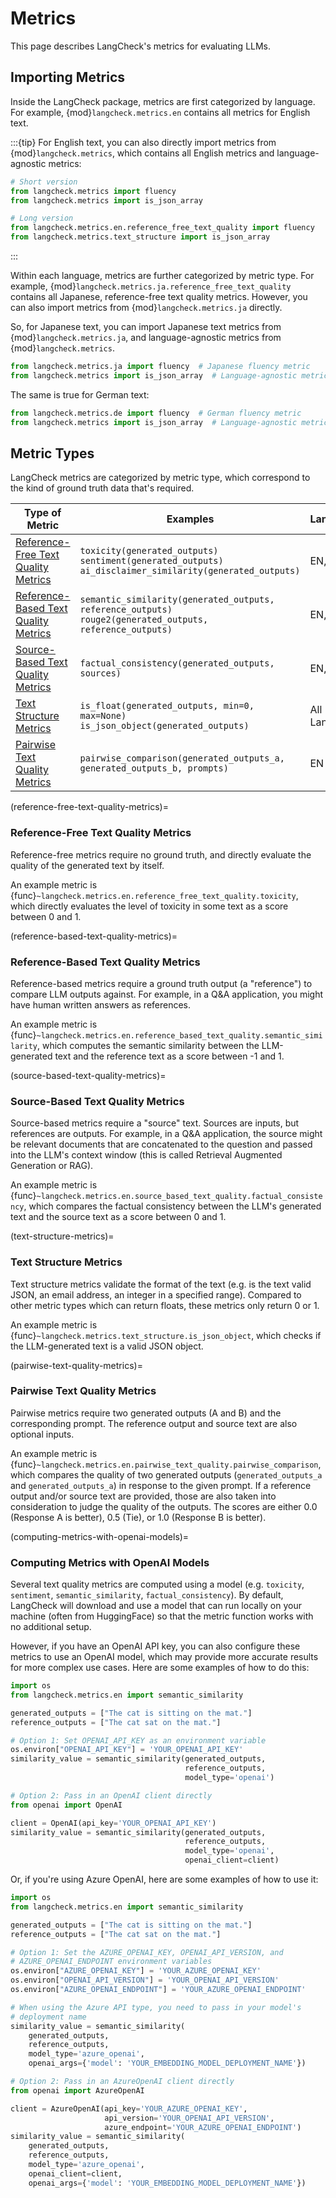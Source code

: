 # Metrics

This page describes LangCheck's metrics for evaluating LLMs.

## Importing Metrics

Inside the LangCheck package, metrics are first categorized by language. For example, {mod}`langcheck.metrics.en` contains all metrics for English text.

:::{tip}
For English text, you can also directly import metrics from {mod}`langcheck.metrics`, which contains all English metrics and language-agnostic metrics:

```python
# Short version
from langcheck.metrics import fluency
from langcheck.metrics import is_json_array

# Long version
from langcheck.metrics.en.reference_free_text_quality import fluency
from langcheck.metrics.text_structure import is_json_array
```
:::

Within each language, metrics are further categorized by metric type. For example, {mod}`langcheck.metrics.ja.reference_free_text_quality` contains all Japanese, reference-free text quality metrics. However, you can also import metrics from {mod}`langcheck.metrics.ja` directly.

So, for Japanese text, you can import Japanese text metrics from {mod}`langcheck.metrics.ja`, and language-agnostic metrics from {mod}`langcheck.metrics`.

```python
from langcheck.metrics.ja import fluency  # Japanese fluency metric
from langcheck.metrics import is_json_array  # Language-agnostic metric
```

The same is true for German text:

```python
from langcheck.metrics.de import fluency  # German fluency metric
from langcheck.metrics import is_json_array  # Language-agnostic metric
```


## Metric Types

LangCheck metrics are categorized by metric type, which correspond to the kind of ground truth data that's required.

|                                Type of Metric                                 |                                                     Examples                                                     |   Languages   |
| ----------------------------------------------------------------------------- | ---------------------------------------------------------------------------------------------------------------- | ------------- |
| [Reference-Free Text Quality Metrics](#reference-free-text-quality-metrics)   | `toxicity(generated_outputs)`<br>`sentiment(generated_outputs)`<br>`ai_disclaimer_similarity(generated_outputs)` | EN, JA, DE        |
| [Reference-Based Text Quality Metrics](#reference-based-text-quality-metrics) | `semantic_similarity(generated_outputs, reference_outputs)`<br>`rouge2(generated_outputs, reference_outputs)`    | EN, JA, DE        |
| [Source-Based Text Quality Metrics](#source-based-text-quality-metrics)       | `factual_consistency(generated_outputs, sources)`                                                                | EN, JA, DE        |
| [Text Structure Metrics](#text-structure-metrics)                             | `is_float(generated_outputs, min=0, max=None)`<br>`is_json_object(generated_outputs)`                            | All Languages |
| [Pairwise Text Quality Metrics](#pairwise-text-quality-metrics) | `pairwise_comparison(generated_outputs_a, generated_outputs_b, prompts)` | EN |

(reference-free-text-quality-metrics)=
### Reference-Free Text Quality Metrics

Reference-free metrics require no ground truth, and directly evaluate the quality of the generated text by itself.

An example metric is {func}`~langcheck.metrics.en.reference_free_text_quality.toxicity`, which directly evaluates the level of toxicity in some text as a score between 0 and 1.

(reference-based-text-quality-metrics)=
### Reference-Based Text Quality Metrics

Reference-based metrics require a ground truth output (a "reference") to compare LLM outputs against. For example, in a Q&A application, you might have human written answers as references.

An example metric is {func}`~langcheck.metrics.en.reference_based_text_quality.semantic_similarity`, which computes the semantic similarity between the LLM-generated text and the reference text as a score between -1 and 1.

(source-based-text-quality-metrics)=
### Source-Based Text Quality Metrics

Source-based metrics require a "source" text. Sources are inputs, but references are outputs. For example, in a Q&A application, the source might be relevant documents that are concatenated to the question and passed into the LLM's context window (this is called Retrieval Augmented Generation or RAG).

An example metric is {func}`~langcheck.metrics.en.source_based_text_quality.factual_consistency`, which compares the factual consistency between the LLM's generated text and the source text as a score between 0 and 1.

(text-structure-metrics)=
### Text Structure Metrics

Text structure metrics validate the format of the text (e.g. is the text valid JSON, an email address, an integer in a specified range). Compared to other metric types which can return floats, these metrics only return 0 or 1.

An example metric is {func}`~langcheck.metrics.text_structure.is_json_object`, which checks if the LLM-generated text is a valid JSON object.

(pairwise-text-quality-metrics)=
### Pairwise Text Quality Metrics

Pairwise metrics require two generated outputs (A and B) and the corresponding prompt. The reference output and source text are also optional inputs.

An example metric is {func}`~langcheck.metrics.en.pairwise_text_quality.pairwise_comparison`, which compares the quality of two generated outputs (`generated_outputs_a` and `generated_outputs_a`) in response to the given prompt. If a reference output and/or source text are provided, those are also taken into consideration to judge the quality of the outputs. The scores are either 0.0 (Response A is better), 0.5 (Tie), or 1.0 (Response B is better).

(computing-metrics-with-openai-models)=
### Computing Metrics with OpenAI Models

Several text quality metrics are computed using a model (e.g. `toxicity`, `sentiment`, `semantic_similarity`, `factual_consistency`). By default, LangCheck will download and use a model that can run locally on your machine (often from HuggingFace) so that the metric function works with no additional setup.

However, if you have an OpenAI API key, you can also configure these metrics to use an OpenAI model, which may provide more accurate results for more complex use cases. Here are some examples of how to do this:

```python
import os
from langcheck.metrics.en import semantic_similarity

generated_outputs = ["The cat is sitting on the mat."]
reference_outputs = ["The cat sat on the mat."]

# Option 1: Set OPENAI_API_KEY as an environment variable
os.environ["OPENAI_API_KEY"] = 'YOUR_OPENAI_API_KEY'
similarity_value = semantic_similarity(generated_outputs,
                                       reference_outputs,
                                       model_type='openai')

# Option 2: Pass in an OpenAI client directly
from openai import OpenAI

client = OpenAI(api_key='YOUR_OPENAI_API_KEY')
similarity_value = semantic_similarity(generated_outputs,
                                       reference_outputs,
                                       model_type='openai',
                                       openai_client=client)
```

Or, if you're using Azure OpenAI, here are some examples of how to use it:

```python
import os
from langcheck.metrics.en import semantic_similarity

generated_outputs = ["The cat is sitting on the mat."]
reference_outputs = ["The cat sat on the mat."]

# Option 1: Set the AZURE_OPENAI_KEY, OPENAI_API_VERSION, and
# AZURE_OPENAI_ENDPOINT environment variables
os.environ["AZURE_OPENAI_KEY"] = 'YOUR_AZURE_OPENAI_KEY'
os.environ["OPENAI_API_VERSION"] = 'YOUR_OPENAI_API_VERSION'
os.environ["AZURE_OPENAI_ENDPOINT"] = 'YOUR_AZURE_OPENAI_ENDPOINT'

# When using the Azure API type, you need to pass in your model's
# deployment name
similarity_value = semantic_similarity(
    generated_outputs,
    reference_outputs,
    model_type='azure_openai',
    openai_args={'model': 'YOUR_EMBEDDING_MODEL_DEPLOYMENT_NAME'})

# Option 2: Pass in an AzureOpenAI client directly
from openai import AzureOpenAI

client = AzureOpenAI(api_key='YOUR_AZURE_OPENAI_KEY',
                     api_version='YOUR_OPENAI_API_VERSION',
                     azure_endpoint='YOUR_AZURE_OPENAI_ENDPOINT')
similarity_value = semantic_similarity(
    generated_outputs,
    reference_outputs,
    model_type='azure_openai',
    openai_client=client,
    openai_args={'model': 'YOUR_EMBEDDING_MODEL_DEPLOYMENT_NAME'})
```